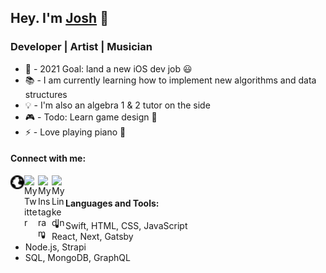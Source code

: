 ## Hey. I'm [Josh][website] 👋

### Developer | Artist | Musician

- 🎯 - 2021 Goal: land a new iOS dev job 😃
- 📚 - I am currently learning how to implement new algorithms and data structures
- 💡 - I'm also an algebra 1 & 2 tutor on the side
- 🎮 - Todo: Learn game design 👾
- ⚡️ - Love playing piano 🎹

#### Connect with me:

[<img align="left" alt="JoshCourtney.com" width="22px" src="https://raw.githubusercontent.com/iconic/open-iconic/master/svg/globe.svg" />][website]
[<img align="left" alt="My Twitter" width="22px" src="https://cdn.jsdelivr.net/npm/simple-icons@v3/icons/twitter.svg" />][twitter]
[<img align="left" alt="My Instagram" width="22px" src="https://cdn.jsdelivr.net/npm/simple-icons@v3/icons/instagram.svg" />][instagram]
[<img align="left" alt="My LinkedIn" width="22px" src="https://cdn.jsdelivr.net/npm/simple-icons@v3/icons/linkedin.svg" />][linkedin]

<br/>

#### Languages and Tools:

- Swift, HTML, CSS, JavaScript
- React, Next, Gatsby
- Node.js, Strapi
- SQL, MongoDB, GraphQL

[website]: https://joshcourtney.com
[course]: https://www.udemy.com/share/103IHM/
[twitter]: https://twitter.com/joshrcourtney
[instagram]: https://www.instagram.com/joshrcourtney/
[linkedin]: https://www.linkedin.com/in/josh-courtney-714419a8/
